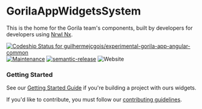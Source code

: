 # GorilaAppWidgetsSystem

This is the home for the Gorila team's components, built by developers for developers using [Nrwl Nx](https://nrwl.io/nx).

[![Codeship Status for guilhermejcgois/experimental-gorila-app-angular-common](https://app.codeship.com/projects/20dcb160-12b7-0137-b952-76b4c29f17e4/status?branch=master)](https://app.codeship.com/projects/327477)
[![Maintenance](https://img.shields.io/badge/Maintained%3F-yes-green.svg)](https://GitHub.com/Naereen/StrapDown.js/graphs/commit-activity)
[![semantic-release](https://img.shields.io/badge/%20%20%F0%9F%93%A6%F0%9F%9A%80-semantic--release-e10079.svg)](https://github.com/semantic-release/semantic-release)
![Website](https://img.shields.io/website-up-down-green-red/http/ui.gorilainvest.com.br.svg?style=flat)

### Getting Started

See our [Getting Started Guide](./additional-documentation/getting-started.html) if you're building a project with ours widgets.

If you'd like to contribute, you must follow our [contributing guidelines](./additional-documentation/contributing.html).
